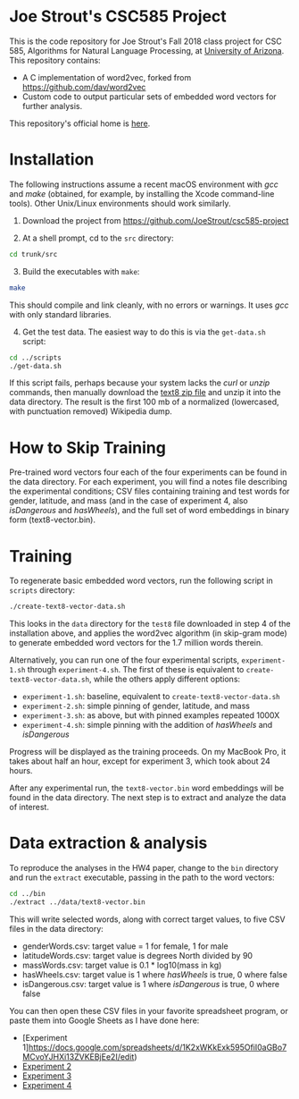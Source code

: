 
# Joe Strout's CSC585 Project

This is the code repository for Joe Strout's Fall 2018 class project for CSC 585, Algorithms for Natural Language Processing, at [University of Arizona](http://www.arizona.edu). This repository contains:

+ A C implementation of word2vec, forked from https://github.com/dav/word2vec
+ Custom code to output particular sets of embedded word vectors for further analysis.

This repository's official home is [here](https://github.com/JoeStrout/csc585-project).

# Installation

The following instructions assume a recent macOS environment with *gcc* and *make* (obtained, for example, by installing the Xcode command-line tools).  Other Unix/Linux environments should work similarly.

1. Download the project from https://github.com/JoeStrout/csc585-project

2. At a shell prompt, cd to the `src` directory:
```bash
cd trunk/src
```

3. Build the executables with `make`:
```bash
make
```
This should compile and link cleanly, with no errors or warnings.  It uses *gcc* with only standard libraries.

4. Get the test data.  The easiest way to do this is via the `get-data.sh` script:
```bash
cd ../scripts
./get-data.sh
```
If this script fails, perhaps because your system lacks the *curl* or *unzip* commands, then manually download the [text8 zip file](http://mattmahoney.net/dc/text8.zip) and unzip it into the data directory.  The result is the first 100 mb of a normalized (lowercased, with punctuation removed) Wikipedia dump.

# How to Skip Training

Pre-trained word vectors four each of the four experiments can be found in the data directory.  For each experiment, you will find a notes file describing the experimental conditions; CSV files containing training and test words for gender, latitude, and mass (and in the case of experiment 4, also _isDangerous_ and _hasWheels_), and the full set of word embeddings in binary form (text8-vector.bin).

# Training

To regenerate basic embedded word vectors, run the following script in `scripts` directory:
```bash
./create-text8-vector-data.sh
```
This looks in the `data` directory for the `test8` file downloaded in step 4 of the installation above, and applies the word2vec algorithm (in skip-gram mode) to generate embedded word vectors for the 1.7 million words therein.

Alternatively, you can run one of the four experimental scripts, `experiment-1.sh` through `experiment-4.sh`.  The first of these is equivalent to `create-text8-vector-data.sh`, while the others apply different options:

* `experiment-1.sh`: baseline, equivalent to `create-text8-vector-data.sh`
* `experiment-2.sh`: simple pinning of gender, latitude, and mass
* `experiment-3.sh`: as above, but with pinned examples repeated 1000X
* `experiment-4.sh`: simple pinning with the addition of _hasWheels_ and _isDangerous_

Progress will be displayed as the training proceeds.  On my MacBook Pro, it takes about half an hour, except for experiment 3, which took about 24 hours.

After any experimental run, the `text8-vector.bin` word embeddings will be found in the data directory.  The next step is to extract and analyze the data of interest.

# Data extraction & analysis

To reproduce the analyses in the HW4 paper, change to the `bin` directory and run the `extract` executable, passing in the path to the word vectors:
```bash
cd ../bin
./extract ../data/text8-vector.bin
```
This will write selected words, along with correct target values, to five CSV files in the data directory:

+ genderWords.csv: target value = 1 for female, 1 for male
+ latitudeWords.csv: target value is degrees North divided by 90
+ massWords.csv: target value is 0.1 * log10(mass in kg)
+ hasWheels.csv: target value is 1 where _hasWheels_ is true, 0 where false
+ isDangerous.csv: target value is 1 where _isDangerous_ is true, 0 where false

You can then open these CSV files in your favorite spreadsheet program, or paste them into Google Sheets as I have done here:

+ [Experiment 1]https://docs.google.com/spreadsheets/d/1K2xWKkExk595OfiI0aGBo7MCvoYJHXi13ZVKEBjEe2I/edit)
+ [Experiment 2](https://docs.google.com/spreadsheets/d/19JAdXgdeqhVVEyZB_crp6Vdz6ipA_ZduYhDHIzE0MKw/edit)
+ [Experiment 3](https://docs.google.com/spreadsheets/d/1whWXltAz9JLxGX1eAXj1EX57EhAZvdwqRzGjrERz8tI/edit)
+ [Experiment 4](https://docs.google.com/spreadsheets/d/1I4IotygJBsB9d8Tt4K0PM4qMbyEC_L2TXUjB9Ew8xeE/edit)

